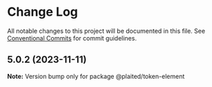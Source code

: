 # Change Log

All notable changes to this project will be documented in this file.
See [Conventional Commits](https://conventionalcommits.org) for commit guidelines.

## 5.0.2 (2023-11-11)

**Note:** Version bump only for package @plaited/token-element
